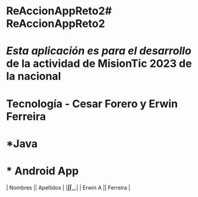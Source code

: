 # ReAccionAppReto2# ReAccionAppReto2
# *Esta aplicación es para el desarrollo* de la actividad de **MisionTic** 2023 de la nacional
# Tecnología - Cesar Forero y Erwin Ferreira
# *Java
# * Android App
|   Nombres   ||   Apellidos   |
|_____________||_______________|
|   Erwin  A  ||   Ferreira    |

